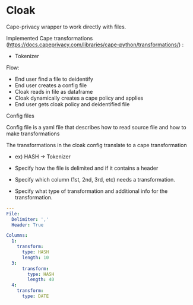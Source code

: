 # Cloak

Cape-privacy wrapper to work directly with files. 

Implemented Cape transformations (https://docs.capeprivacy.com/libraries/cape-python/transformations/) :
- Tokenizer

Flow:
* End user find a file to deidentify
* End user creates a config file
* Cloak reads in file as dataframe
* Cloak dynamically creates a cape policy and applies
* End user gets cloak policy and deidentified file


Config files

Config file is a yaml file that describes how to read source file and how to make transformations

The transformations in the cloak config translate to a cape transformation
  * ex) HASH -> Tokenizer

* Specify how the file is delimited and if it contains a header
* Specify which column (1st, 2nd, 3rd, etc) needs a transformation. 
* Specify what type of transformation and additional info for the transformation.

~~~yaml
---
File:
  Delimiter: ','
  Header: True

Columns:
  1:
    transform: 
      type: HASH
      length: 10
  3:
      transform: 
        type: HASH
        length: 40
  4:
    transform: 
      type: DATE
